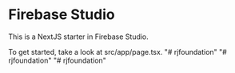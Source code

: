 # Firebase Studio

This is a NextJS starter in Firebase Studio.

To get started, take a look at src/app/page.tsx.
"# rjfoundation" 
"# rjfoundation" 
"# rjfoundation" 
